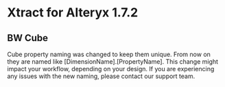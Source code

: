 # Xtract for Alteryx 1.7.2

## BW Cube 
Cube property naming was changed to keep them unique. From now on they are named like [DimensionName].[PropertyName]. This change might impact your workflow, depending on your design. If you are experiencing any issues with the new naming, please contact our support team.
